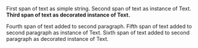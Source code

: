 First span of text as simple string. Second span of text as instance of Text. **Third span of text as decorated instance of Text.**

Fourth span of text added to second paragraph. Fifth span of text added to second paragraph as instance of Text. Sixth span of text added to second paragraph as decorated instance of Text.

